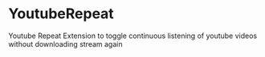 # YoutubeRepeat
Youtube Repeat Extension to toggle continuous listening of youtube videos without downloading stream again
